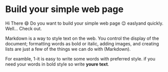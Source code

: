 # Build your simple web page
Hi There :smile:
Do you want to build your simple web page :wink: easlyand quickly.
Well... Check out.

Markdown is a way to style text on the web. You control the display of the document; formatting words as bold or italic, adding images, and creating lists are just a few of the things we can do with (Markdown).

For examble,
1-it is easy to write some words with preferred style.
if you need your words in bold style so write **youre text**.



